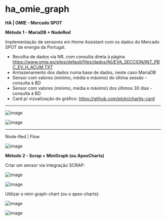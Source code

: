 # ha_omie_graph
**HA | OMIE - Mercado SPOT**

**Método 1 - MariaDB + NodeRed**

Implementação de sensores em Home Assistant com os dados do Mercado SPOT de energia da Portugal.

  - Recolha de dados via NR, com consulta direta à página https://www.omie.es/sites/default/files/dados/NUEVA_SECCION/INT_PBC_EV_H_ACUM.TXT
  - Armazenamento dos dados numa base de dados, neste caso MariaDB
  - Sensor com valores (minimo, média e máximo) do última sessão - consulta à BD
  - Sensor com valores (minimo, média e máximo) dos últimos 30 dias - consulta à BD
  - Card p/ vizualização do gráfico: https://github.com/plckr/chartjs-card

------------------------------------------------------------------------

![image](https://user-images.githubusercontent.com/58397478/210556267-e04bf6c6-92b5-4a6f-b76d-6ed90dd7324a.png)

![image](https://user-images.githubusercontent.com/58397478/210556541-f1e05003-bbb8-4965-86b3-c6d127dd8803.png)

------------------------------------------------------------------------

Node-Red | Flow

![image](https://user-images.githubusercontent.com/58397478/210557295-d87cec31-9a25-4291-bb78-0c300a3acfe2.png)

**Método 2 - Scrap + MiniGraph (ou ApexCharts)**

Criar um sensor via integração SCRAP:

![image](https://user-images.githubusercontent.com/58397478/218101349-42e95457-d0b4-4562-a369-a3a5cb806174.png)

![image](https://user-images.githubusercontent.com/58397478/218101366-26e65744-186d-4217-9d94-11cfb51344a6.png)

Utilizar o mini-graph-chart (ou o apex-charts):

![image](https://user-images.githubusercontent.com/58397478/218101417-6bef9eb4-3fb3-4282-aff5-76997d49f21f.png)

![image](https://user-images.githubusercontent.com/58397478/218101481-79395376-3925-4da6-a491-c1e91f5c6af1.png)
